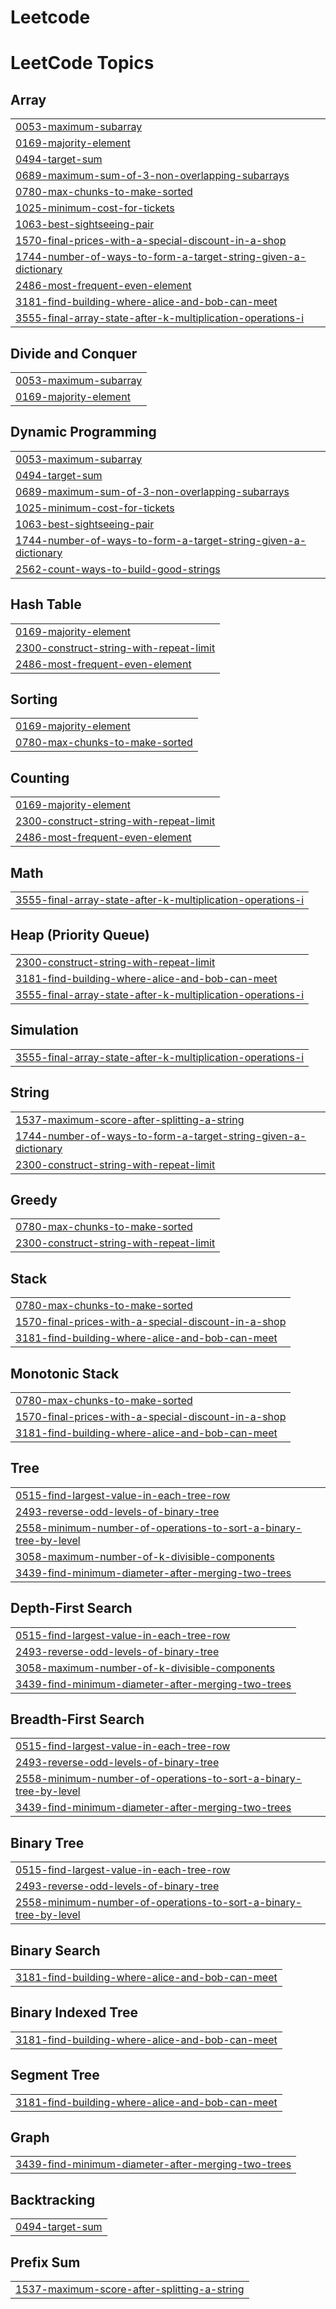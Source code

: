 # Leetcode
<!---LeetCode Topics Start-->
# LeetCode Topics
## Array
|  |
| ------- |
| [0053-maximum-subarray](https://github.com/Akhtarx10/Leetcode/tree/master/0053-maximum-subarray) |
| [0169-majority-element](https://github.com/Akhtarx10/Leetcode/tree/master/0169-majority-element) |
| [0494-target-sum](https://github.com/Akhtarx10/Leetcode/tree/master/0494-target-sum) |
| [0689-maximum-sum-of-3-non-overlapping-subarrays](https://github.com/Akhtarx10/Leetcode/tree/master/0689-maximum-sum-of-3-non-overlapping-subarrays) |
| [0780-max-chunks-to-make-sorted](https://github.com/Akhtarx10/Leetcode/tree/master/0780-max-chunks-to-make-sorted) |
| [1025-minimum-cost-for-tickets](https://github.com/Akhtarx10/Leetcode/tree/master/1025-minimum-cost-for-tickets) |
| [1063-best-sightseeing-pair](https://github.com/Akhtarx10/Leetcode/tree/master/1063-best-sightseeing-pair) |
| [1570-final-prices-with-a-special-discount-in-a-shop](https://github.com/Akhtarx10/Leetcode/tree/master/1570-final-prices-with-a-special-discount-in-a-shop) |
| [1744-number-of-ways-to-form-a-target-string-given-a-dictionary](https://github.com/Akhtarx10/Leetcode/tree/master/1744-number-of-ways-to-form-a-target-string-given-a-dictionary) |
| [2486-most-frequent-even-element](https://github.com/Akhtarx10/Leetcode/tree/master/2486-most-frequent-even-element) |
| [3181-find-building-where-alice-and-bob-can-meet](https://github.com/Akhtarx10/Leetcode/tree/master/3181-find-building-where-alice-and-bob-can-meet) |
| [3555-final-array-state-after-k-multiplication-operations-i](https://github.com/Akhtarx10/Leetcode/tree/master/3555-final-array-state-after-k-multiplication-operations-i) |
## Divide and Conquer
|  |
| ------- |
| [0053-maximum-subarray](https://github.com/Akhtarx10/Leetcode/tree/master/0053-maximum-subarray) |
| [0169-majority-element](https://github.com/Akhtarx10/Leetcode/tree/master/0169-majority-element) |
## Dynamic Programming
|  |
| ------- |
| [0053-maximum-subarray](https://github.com/Akhtarx10/Leetcode/tree/master/0053-maximum-subarray) |
| [0494-target-sum](https://github.com/Akhtarx10/Leetcode/tree/master/0494-target-sum) |
| [0689-maximum-sum-of-3-non-overlapping-subarrays](https://github.com/Akhtarx10/Leetcode/tree/master/0689-maximum-sum-of-3-non-overlapping-subarrays) |
| [1025-minimum-cost-for-tickets](https://github.com/Akhtarx10/Leetcode/tree/master/1025-minimum-cost-for-tickets) |
| [1063-best-sightseeing-pair](https://github.com/Akhtarx10/Leetcode/tree/master/1063-best-sightseeing-pair) |
| [1744-number-of-ways-to-form-a-target-string-given-a-dictionary](https://github.com/Akhtarx10/Leetcode/tree/master/1744-number-of-ways-to-form-a-target-string-given-a-dictionary) |
| [2562-count-ways-to-build-good-strings](https://github.com/Akhtarx10/Leetcode/tree/master/2562-count-ways-to-build-good-strings) |
## Hash Table
|  |
| ------- |
| [0169-majority-element](https://github.com/Akhtarx10/Leetcode/tree/master/0169-majority-element) |
| [2300-construct-string-with-repeat-limit](https://github.com/Akhtarx10/Leetcode/tree/master/2300-construct-string-with-repeat-limit) |
| [2486-most-frequent-even-element](https://github.com/Akhtarx10/Leetcode/tree/master/2486-most-frequent-even-element) |
## Sorting
|  |
| ------- |
| [0169-majority-element](https://github.com/Akhtarx10/Leetcode/tree/master/0169-majority-element) |
| [0780-max-chunks-to-make-sorted](https://github.com/Akhtarx10/Leetcode/tree/master/0780-max-chunks-to-make-sorted) |
## Counting
|  |
| ------- |
| [0169-majority-element](https://github.com/Akhtarx10/Leetcode/tree/master/0169-majority-element) |
| [2300-construct-string-with-repeat-limit](https://github.com/Akhtarx10/Leetcode/tree/master/2300-construct-string-with-repeat-limit) |
| [2486-most-frequent-even-element](https://github.com/Akhtarx10/Leetcode/tree/master/2486-most-frequent-even-element) |
## Math
|  |
| ------- |
| [3555-final-array-state-after-k-multiplication-operations-i](https://github.com/Akhtarx10/Leetcode/tree/master/3555-final-array-state-after-k-multiplication-operations-i) |
## Heap (Priority Queue)
|  |
| ------- |
| [2300-construct-string-with-repeat-limit](https://github.com/Akhtarx10/Leetcode/tree/master/2300-construct-string-with-repeat-limit) |
| [3181-find-building-where-alice-and-bob-can-meet](https://github.com/Akhtarx10/Leetcode/tree/master/3181-find-building-where-alice-and-bob-can-meet) |
| [3555-final-array-state-after-k-multiplication-operations-i](https://github.com/Akhtarx10/Leetcode/tree/master/3555-final-array-state-after-k-multiplication-operations-i) |
## Simulation
|  |
| ------- |
| [3555-final-array-state-after-k-multiplication-operations-i](https://github.com/Akhtarx10/Leetcode/tree/master/3555-final-array-state-after-k-multiplication-operations-i) |
## String
|  |
| ------- |
| [1537-maximum-score-after-splitting-a-string](https://github.com/Akhtarx10/Leetcode/tree/master/1537-maximum-score-after-splitting-a-string) |
| [1744-number-of-ways-to-form-a-target-string-given-a-dictionary](https://github.com/Akhtarx10/Leetcode/tree/master/1744-number-of-ways-to-form-a-target-string-given-a-dictionary) |
| [2300-construct-string-with-repeat-limit](https://github.com/Akhtarx10/Leetcode/tree/master/2300-construct-string-with-repeat-limit) |
## Greedy
|  |
| ------- |
| [0780-max-chunks-to-make-sorted](https://github.com/Akhtarx10/Leetcode/tree/master/0780-max-chunks-to-make-sorted) |
| [2300-construct-string-with-repeat-limit](https://github.com/Akhtarx10/Leetcode/tree/master/2300-construct-string-with-repeat-limit) |
## Stack
|  |
| ------- |
| [0780-max-chunks-to-make-sorted](https://github.com/Akhtarx10/Leetcode/tree/master/0780-max-chunks-to-make-sorted) |
| [1570-final-prices-with-a-special-discount-in-a-shop](https://github.com/Akhtarx10/Leetcode/tree/master/1570-final-prices-with-a-special-discount-in-a-shop) |
| [3181-find-building-where-alice-and-bob-can-meet](https://github.com/Akhtarx10/Leetcode/tree/master/3181-find-building-where-alice-and-bob-can-meet) |
## Monotonic Stack
|  |
| ------- |
| [0780-max-chunks-to-make-sorted](https://github.com/Akhtarx10/Leetcode/tree/master/0780-max-chunks-to-make-sorted) |
| [1570-final-prices-with-a-special-discount-in-a-shop](https://github.com/Akhtarx10/Leetcode/tree/master/1570-final-prices-with-a-special-discount-in-a-shop) |
| [3181-find-building-where-alice-and-bob-can-meet](https://github.com/Akhtarx10/Leetcode/tree/master/3181-find-building-where-alice-and-bob-can-meet) |
## Tree
|  |
| ------- |
| [0515-find-largest-value-in-each-tree-row](https://github.com/Akhtarx10/Leetcode/tree/master/0515-find-largest-value-in-each-tree-row) |
| [2493-reverse-odd-levels-of-binary-tree](https://github.com/Akhtarx10/Leetcode/tree/master/2493-reverse-odd-levels-of-binary-tree) |
| [2558-minimum-number-of-operations-to-sort-a-binary-tree-by-level](https://github.com/Akhtarx10/Leetcode/tree/master/2558-minimum-number-of-operations-to-sort-a-binary-tree-by-level) |
| [3058-maximum-number-of-k-divisible-components](https://github.com/Akhtarx10/Leetcode/tree/master/3058-maximum-number-of-k-divisible-components) |
| [3439-find-minimum-diameter-after-merging-two-trees](https://github.com/Akhtarx10/Leetcode/tree/master/3439-find-minimum-diameter-after-merging-two-trees) |
## Depth-First Search
|  |
| ------- |
| [0515-find-largest-value-in-each-tree-row](https://github.com/Akhtarx10/Leetcode/tree/master/0515-find-largest-value-in-each-tree-row) |
| [2493-reverse-odd-levels-of-binary-tree](https://github.com/Akhtarx10/Leetcode/tree/master/2493-reverse-odd-levels-of-binary-tree) |
| [3058-maximum-number-of-k-divisible-components](https://github.com/Akhtarx10/Leetcode/tree/master/3058-maximum-number-of-k-divisible-components) |
| [3439-find-minimum-diameter-after-merging-two-trees](https://github.com/Akhtarx10/Leetcode/tree/master/3439-find-minimum-diameter-after-merging-two-trees) |
## Breadth-First Search
|  |
| ------- |
| [0515-find-largest-value-in-each-tree-row](https://github.com/Akhtarx10/Leetcode/tree/master/0515-find-largest-value-in-each-tree-row) |
| [2493-reverse-odd-levels-of-binary-tree](https://github.com/Akhtarx10/Leetcode/tree/master/2493-reverse-odd-levels-of-binary-tree) |
| [2558-minimum-number-of-operations-to-sort-a-binary-tree-by-level](https://github.com/Akhtarx10/Leetcode/tree/master/2558-minimum-number-of-operations-to-sort-a-binary-tree-by-level) |
| [3439-find-minimum-diameter-after-merging-two-trees](https://github.com/Akhtarx10/Leetcode/tree/master/3439-find-minimum-diameter-after-merging-two-trees) |
## Binary Tree
|  |
| ------- |
| [0515-find-largest-value-in-each-tree-row](https://github.com/Akhtarx10/Leetcode/tree/master/0515-find-largest-value-in-each-tree-row) |
| [2493-reverse-odd-levels-of-binary-tree](https://github.com/Akhtarx10/Leetcode/tree/master/2493-reverse-odd-levels-of-binary-tree) |
| [2558-minimum-number-of-operations-to-sort-a-binary-tree-by-level](https://github.com/Akhtarx10/Leetcode/tree/master/2558-minimum-number-of-operations-to-sort-a-binary-tree-by-level) |
## Binary Search
|  |
| ------- |
| [3181-find-building-where-alice-and-bob-can-meet](https://github.com/Akhtarx10/Leetcode/tree/master/3181-find-building-where-alice-and-bob-can-meet) |
## Binary Indexed Tree
|  |
| ------- |
| [3181-find-building-where-alice-and-bob-can-meet](https://github.com/Akhtarx10/Leetcode/tree/master/3181-find-building-where-alice-and-bob-can-meet) |
## Segment Tree
|  |
| ------- |
| [3181-find-building-where-alice-and-bob-can-meet](https://github.com/Akhtarx10/Leetcode/tree/master/3181-find-building-where-alice-and-bob-can-meet) |
## Graph
|  |
| ------- |
| [3439-find-minimum-diameter-after-merging-two-trees](https://github.com/Akhtarx10/Leetcode/tree/master/3439-find-minimum-diameter-after-merging-two-trees) |
## Backtracking
|  |
| ------- |
| [0494-target-sum](https://github.com/Akhtarx10/Leetcode/tree/master/0494-target-sum) |
## Prefix Sum
|  |
| ------- |
| [1537-maximum-score-after-splitting-a-string](https://github.com/Akhtarx10/Leetcode/tree/master/1537-maximum-score-after-splitting-a-string) |
<!---LeetCode Topics End-->